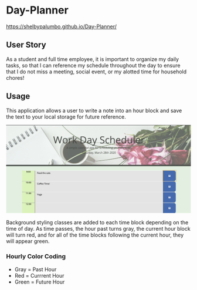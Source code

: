 # Day-Planner
https://shelbypalumbo.github.io/Day-Planner/

## User Story
As a student and full time employee, it is important to organize my daily tasks, so that I can reference my schedule throughout the day to ensure that I do not miss a meeting, social event, or my alotted time for household chores!

## Usage
This application allows a user to write a note into an hour block and save the text to your local storage for future reference.

![Day Planner](assets/css/images/interface.png)

Background styling classes are added to each time block depending on the time of day. 
As time passes, the hour past turns gray, the current hour block will turn red, and for all of the time blocks following the current hour, they will appear green.

### Hourly Color Coding 
* Gray = Past Hour
* Red = Currrent Hour 
* Green = Future Hour
